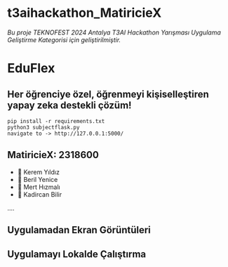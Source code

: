 # t3aihackathon_MatiricieX

*Bu proje TEKNOFEST 2024 Antalya T3AI Hackathon Yarışması Uygulama Geliştirme Kategorisi için geliştirilmiştir.*

# EduFlex
## Her öğrenciye özel, öğrenmeyi kişiselleştiren yapay zeka destekli çözüm!

````
pip install -r requirements.txt
python3 subjectflask.py
navigate to -> http://127.0.0.1:5000/
````

## MatiricieX: 2318600
- 👤 Kerem Yıldız
- 👤 Beril Yenice
- 👤 Mert Hızmalı
- 👤 Kadircan Bilir

....

## Uygulamadan Ekran Görüntüleri

## Uygulamayı Lokalde Çalıştırma


